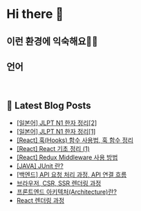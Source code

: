 # Hi there 👋

## 이런 환경에 익숙해요✍🏼

## 언어

<p>
  <img alt="" src= "https://img.shields.io/badge/JavaScript-F7DF1E?style=flat-square&logo=JavaScript&logoColor=white"/> 
  <img alt="" src= "https://img.shields.io/badge/TypeScript-black?logo=typescript&logoColor=blue"/>
</p>

## 📕 Latest Blog Posts

<ul><li><a href='https://o-ohi-code.tistory.com/66' target='_blank'>[일본어] JLPT N1 한자 정리[2]</a></li><li><a href='https://o-ohi-code.tistory.com/64' target='_blank'>[일본어] JLPT N1 한자 정리[1]</a></li><li><a href='https://o-ohi-code.tistory.com/63' target='_blank'>[React] 훅(Hooks) 함수 사용법, 훅 함수 정리</a></li><li><a href='https://o-ohi-code.tistory.com/62' target='_blank'>[React] React 기초 정리 (1)</a></li><li><a href='https://o-ohi-code.tistory.com/57' target='_blank'>[React] Redux Middleware 사용 방법</a></li><li><a href='https://o-ohi-code.tistory.com/56' target='_blank'>[JAVA] JUnit 란?</a></li><li><a href='https://o-ohi-code.tistory.com/55' target='_blank'>[백엔드] API 요청 처리 과정, API 연결 흐름</a></li><li><a href='https://o-ohi-code.tistory.com/54' target='_blank'>브라우저, CSR, SSR 렌더링 과정</a></li><li><a href='https://o-ohi-code.tistory.com/53' target='_blank'>프론트엔드 아키텍처(Architecture)란?</a></li><li><a href='https://o-ohi-code.tistory.com/52' target='_blank'>React 렌더링 과정</a></li></ul>